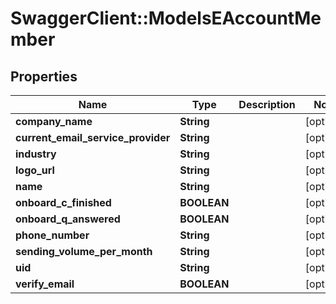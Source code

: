 # SwaggerClient::ModelsEAccountMember

## Properties
Name | Type | Description | Notes
------------ | ------------- | ------------- | -------------
**company_name** | **String** |  | [optional] 
**current_email_service_provider** | **String** |  | [optional] 
**industry** | **String** |  | [optional] 
**logo_url** | **String** |  | [optional] 
**name** | **String** |  | [optional] 
**onboard_c_finished** | **BOOLEAN** |  | [optional] 
**onboard_q_answered** | **BOOLEAN** |  | [optional] 
**phone_number** | **String** |  | [optional] 
**sending_volume_per_month** | **String** |  | [optional] 
**uid** | **String** |  | [optional] 
**verify_email** | **BOOLEAN** |  | [optional] 


